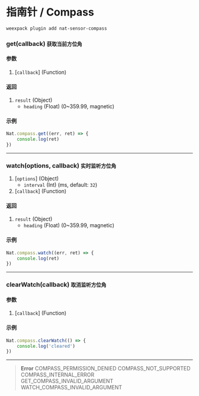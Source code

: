 # 指南针 / Compass

```bash
weexpack plugin add nat-sensor-compass
```

### get(callback) <small class="sub">获取当前方位角</small>

#### 参数
1. [`callback`] (Function)

#### 返回
1. `result` (Object)
    - `heading` (Float) (0~359.99, magnetic)

#### 示例
```js
Nat.compass.get((err, ret) => {
    console.log(ret)
})
```

---

### watch(options, callback) <small class="sub">实时监听方位角</small>
1. [`options`] (Object)
    - `interval` (Int) (ms, default: `32`)
2. [`callback`] (Function)

#### 返回
1. `result` (Object)
    - `heading` (Float) (0~359.99, magnetic)

#### 示例
```js
Nat.compass.watch((err, ret) => {
    console.log(ret)
})
```

---

### clearWatch(callback) <small class="sub">取消监听方位角</small>

#### 参数
1. [`callback`] (Function)

#### 示例
```js
Nat.compass.clearWatch(() => {
    console.log('cleared')
})
```

---

> **Error**	
> COMPASS_PERMISSION_DENIED	
> COMPASS_NOT_SUPPORTED	
> COMPASS_INTERNAL_ERROR	
> GET_COMPASS_INVALID_ARGUMENT	
> WATCH_COMPASS_INVALID_ARGUMENT	
